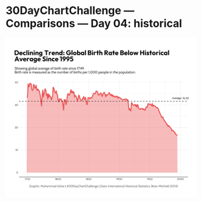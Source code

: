 # 30DayChartChallenge — Comparisons — Day 04: historical

![birth-rate](https://github.com/imagineazhar/30DayChartChallenge2023/blob/main/04-historical/birth-rate.png)
